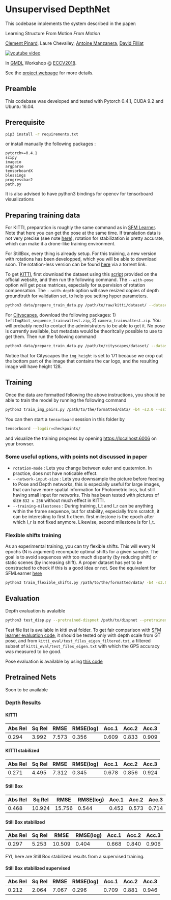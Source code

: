 # Unsupervised DepthNet

This codebase implements the system described in the paper:

Learning Structure From Motion *From Motion*

[Clement Pinard](http://perso.ensta-paristech.fr/~pinard/), Laure Chevalley, [Antoine Manzanera](http://perso.ensta-paristech.fr/~manzaner/), [David Filliat](http://perso.ensta-paristech.fr/~filliat/eng/)

[![youtube video](http://img.youtube.com/vi/nU-Gv_I7zhg/0.jpg)](http://www.youtube.com/watch?v=nU-Gv_I7zhg)

In [GMDL](https://sites.google.com/site/deepgeometry2018/) Workshop @ [ECCV2018](https://eccv2018.org/).

See the [project webpage](http://perso.ensta-paristech.fr/~pinard/unsupervised-depthnet/) for more details. 

## Preamble
This codebase was developed and tested with Pytorch 0.4.1, CUDA 9.2 and Ubuntu 16.04.

## Prerequisite

```bash
pip3 install -r requirements.txt
```

or install manually the following packages :

```
pytorch>=0.4.1
scipy
imageio
argparse
tensorboardX
blessings
progressbar2
path.py
```

It is also advised to have python3 bindings for opencv for tensorboard visualizations

## Preparing training data
For KITTI, preparation is roughly the same command as in [SFM Learner](https://github.com/ClementPinard/SfmLearner-Pytorch). Note that here you can get the pose at the same time. If translation data is not very precise (see note [here](http://www.cvlibs.net/datasets/kitti/eval_odometry.php)), rotation for stabilization is pretty accurate, which can make it a drone-like training environment.

For StillBox, every thing is already setup. For this training, a new version with rotations has been developped, which you will be able to download soon. The rotation-less version can be found [here](http://academictorrents.com/details/4d3a60ad3c9ceac7662735ba8e90fb467b43a3aa) via a torrent link.

To get [KITTI](http://www.cvlibs.net/datasets/kitti/raw_data.php), first download the dataset using this [script](http://www.cvlibs.net/download.php?file=raw_data_downloader.zip) provided on the official website, and then run the following command. The `--with-pose` option will get pose matrices, especially for supervision of rotation compensation. The `--with-depth` option will save resized copies of depth groundtruth for validation set, to help you setting hyper parameters.

```bash
python3 data/prepare_train_data.py /path/to/raw/kitti/dataset/ --dataset-format 'kitti' --dump-root /path/to/resulting/formatted/data/ --width 416 --height 128 --num-threads 4 [--static-frames /path/to/static_frames.txt] [--with-pose] [--with-gt]
```

For [Cityscapes](https://www.cityscapes-dataset.com/), download the following packages: 1) `leftImg8bit_sequence_trainvaltest.zip`, 2) `camera_trainvaltest.zip`. You will probably need to contact the administrators to be able to get it. No pose is currently available, but metadata would be theoritcally possible to use to get them. Then run the following command
```bash
python3 data/prepare_train_data.py /path/to/cityscapes/dataset/ --dataset-format 'cityscapes' --dump-root /path/to/resulting/formatted/data/ --width 416 --height 171 --num-threads 4
```
Notice that for Cityscapes the `img_height` is set to 171 because we crop out the bottom part of the image that contains the car logo, and the resulting image will have height 128.

## Training
Once the data are formatted following the above instructions, you should be able to train the model by running the following command
```bash
python3 train_img_pairs.py /path/to/the/formatted/data/ -b4 -s3.0 --ssim 0.1 --epoch-size 3000 --sequence-length 3 --log-output [--with-gt] [--supervise-pose]
```
You can then start a `tensorboard` session in this folder by
```bash
tensorboard --logdir=checkpoints/
```
and visualize the training progress by opening [https://localhost:6006](https://localhost:6006) on your browser.

### Some useful options, with points not discussed in paper

 * `rotation-mode` : Lets you change between euler and quaternion. In practice, does not have noticable effect.
 * `--network-input-size` : Lets you downsample the picture before feeding to Pose and Depth networks, this is especially useful for large images, that can have more spatial information for Photometric loss, but still having small input for networks. This has been tested with pictures of size `832 x 256` without much effect in KITTI.
 * `--training-milestones` : During training, I_t and I_r can be anything within the frame sequence, but for stability, especially from scratch, it can be interesting to first fix them. first milestone is the epoch after which I_r is not fixed anymore. Likewise, second milestone is for I_t.

### Flexible shifts training

As an experimental training, you can try flexible shifts. This will every N epochs (N is argument) recompute optimal shifts for a given sample. The goal is to avoid sequences with too much disparity (by reducing shift) or static scenes (by increasing shift). A proper dataset has yet to be constructed to check if this is a good idea or not. See the equivalent for SFMLearner [here](https://github.com/ClementPinard/SfmLearner-Pytorch/blob/master/train_flexible_shifts.py)

```bash
python3 train_flexible_shifts.py /path/to/the/formatted/data/ -b4 -s3.0 --ssim 0.1 --epoch-size 3000 --sequence-length 3 --log-output [--with-gt] [--supervise-pose] -D 30 -r5
```

## Evaluation

Depth evaluation is avalaible
```bash
python3 test_disp.py --pretrained-dispnet /path/to/dispnet --pretrained-posenet /path/to/posenet --dataset-dir /path/to/KITTI_raw --dataset-list /path/to/test_files_list
```

Test file list is available in kitti eval folder. To get fair comparison with [SFM learner evaluation code](hhttps://github.com/ClementPinard/SfmLearner-Pytorch/blob/master/test_disp.py), it should be tested only with depth scale from GT pose, and from `kitti_eval/test_files_eigen_filtered.txt`, a filtered subset of `kitti_eval/test_files_eigen.txt` with which the GPS accuracy was measured to be good.

Pose evaluation is available by using [this code](https://github.com/ClementPinard/SfmLearner-Pytorch/blob/master/test_pose.py)

## Pretrained Nets

Soon to be available

### Depth Results

#### KITTI

| Abs Rel | Sq Rel | RMSE  | RMSE(log) | Acc.1 | Acc.2 | Acc.3 |
|---------|--------|-------|-----------|-------|-------|-------|
| 0.294   | 3.992  | 7.573 | 0.356     | 0.609 | 0.833 | 0.909 | 

#### KITTI stabilized

| Abs Rel | Sq Rel | RMSE  | RMSE(log) | Acc.1 | Acc.2 | Acc.3 |
|---------|--------|-------|-----------|-------|-------|-------|
| 0.271   | 4.495  | 7.312 | 0.345     | 0.678 | 0.856 | 0.924 | 

#### Still Box

| Abs Rel | Sq Rel | RMSE   | RMSE(log) | Acc.1 | Acc.2 | Acc.3 |
|---------|--------|--------|-----------|-------|-------|-------|
| 0.468   | 10.924 | 15.756 | 0.544     | 0.452 | 0.573 | 0.714 | 

#### Still Box stabilized

| Abs Rel | Sq Rel | RMSE   | RMSE(log) | Acc.1 | Acc.2 | Acc.3 |
|---------|--------|--------|-----------|-------|-------|-------|
| 0.297   | 5.253  | 10.509 | 0.404     | 0.668 | 0.840 | 0.906 | 

FYI, here are Still Box stabilized results from a supervised training.

#### Still Box stabilized supervised

| Abs Rel | Sq Rel | RMSE  | RMSE(log) | Acc.1 | Acc.2 | Acc.3 |
|---------|--------|-------|-----------|-------|-------|-------|
| 0.212   | 2.064  | 7.067 | 0.296     | 0.709 | 0.881 | 0.946 |
